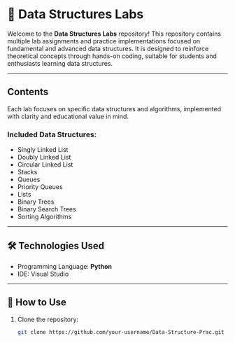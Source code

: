 # 🧠 Data Structures Labs

Welcome to the **Data Structures Labs** repository! This repository contains multiple lab assignments and practice implementations focused on fundamental and advanced data structures. It is designed to reinforce theoretical concepts through hands-on coding, suitable for students and enthusiasts learning data structures.

---

## Contents

Each lab focuses on specific data structures and algorithms, implemented with clarity and educational value in mind.

### Included Data Structures:

- Singly Linked List  
- Doubly Linked List  
- Circular Linked List  
- Stacks  
- Queues  
- Priority Queues  
- Lists  
- Binary Trees  
- Binary Search Trees   
- Sorting Algorithms 

---

## 🛠️ Technologies Used

- Programming Language: **Python**
- IDE: Visual Studio 

---

## 📝 How to Use

1. Clone the repository:
   ```bash
   git clone https://github.com/your-username/Data-Structure-Prac.git

